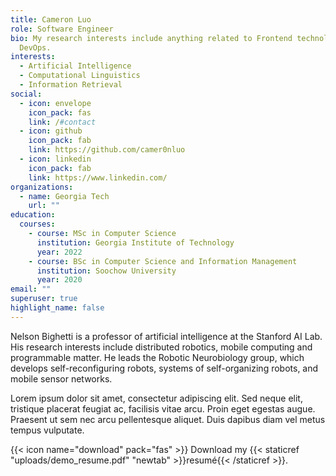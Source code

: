 ```yaml
---
title: Cameron Luo
role: Software Engineer
bio: My research interests include anything related to Frontend technologies and
  DevOps.
interests:
  - Artificial Intelligence
  - Computational Linguistics
  - Information Retrieval
social:
  - icon: envelope
    icon_pack: fas
    link: /#contact
  - icon: github
    icon_pack: fab
    link: https://github.com/camer0nluo
  - icon: linkedin
    icon_pack: fab
    link: https://www.linkedin.com/
organizations:
  - name: Georgia Tech
    url: ""
education:
  courses:
    - course: MSc in Computer Science
      institution: Georgia Institute of Technology
      year: 2022
    - course: BSc in Computer Science and Information Management
      institution: Soochow University
      year: 2020
email: ""
superuser: true
highlight_name: false
---
```


Nelson Bighetti is a professor of artificial intelligence at the Stanford AI Lab. His research interests include distributed robotics, mobile computing and programmable matter. He leads the Robotic Neurobiology group, which develops self-reconfiguring robots, systems of self-organizing robots, and mobile sensor networks.

Lorem ipsum dolor sit amet, consectetur adipiscing elit. Sed neque elit, tristique placerat feugiat ac, facilisis vitae arcu. Proin eget egestas augue. Praesent ut sem nec arcu pellentesque aliquet. Duis dapibus diam vel metus tempus vulputate.

{{< icon name="download" pack="fas" >}} Download my {{< staticref "uploads/demo_resume.pdf" "newtab" >}}resumé{{< /staticref >}}.

